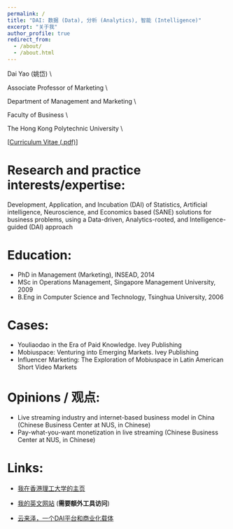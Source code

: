 ```yaml
---
permalink: /
title: "DAI: 数据 (Data), 分析 (Analytics), 智能 (Intelligence)"
excerpt: "关于我"
author_profile: true
redirect_from: 
  - /about/
  - /about.html
---
```


Dai Yao (姚岱) \

Associate Professor of Marketing \

Department of Management and Marketing \

Faculty of Business \

The Hong Kong Polytechnic University \

[<a href="files/dai_cv.pdf" target="_blank">Curriculum Vitae (.pdf)</a>]

Research and practice interests/expertise:
======
Development, Application, and Incubation (DAI) of Statistics, Artificial intelligence, Neuroscience, and Economics based (SANE) solutions for business problems, using a Data-driven, Analytics-rooted, and Intelligence-guided (DAI) approach

Education:
======
* PhD in Management (Marketing), INSEAD, 2014
* MSc in Operations Management, Singapore Management University, 2009
* B.Eng in Computer Science and Technology, Tsinghua University, 2006

Cases:
======
* Youliaodao in the Era of Paid Knowledge. Ivey Publishing
* Mobiuspace: Venturing into Emerging Markets. Ivey Publishing
* Influencer Marketing: The Exploration of Mobiuspace in Latin American Short Video Markets

Opinions / 观点: 
======
* Live streaming industry and internet-based business model in China (Chinese Business Center at NUS, in Chinese)
* Pay-what-you-want monetization in live streaming (Chinese Business Center at NUS, in Chinese)

Links:
======
* <a href="https://mm.polyu.edu.hk/people/academic-staff/dr-dai-yao/" target="_blank">我在香港理工大学的主页</a>

* <a href="https://www.yodadai.com" target="_blank">我的英文网站</a> (**需要额外工具访问**)

* <a href="https://www.yunlyzer.com">云来泽，一个DAI平台和商业化载体</a>
